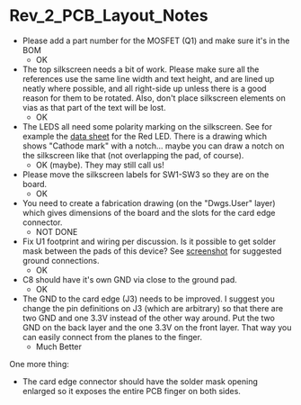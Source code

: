 # Rev_2_PCB_Layout_Notes

 * Please add a part number for the MOSFET (Q1) and make sure it's in the BOM
   * OK
 * The top silkscreen needs a bit of work.  Please make sure all the references use the same line width and text height, and are lined up neatly where possible, and all right-side up unless there is a good reason for them to be rotated.  Also, don't place silkscreen elements on vias as that part of the text will be lost.
   * OK
 * The LEDS all need some polarity marking on the silkscreen.  See for example the [data sheet](http://vcclite.com/_pdf/VAOL-S6RP4-LED-0603-red.pdf) for the Red LED.  There is a drawing which shows "Cathode mark" with a notch... maybe you can draw a notch on the silkscreen like that (not overlapping the pad, of course).
   * OK (maybe).  They may still call us!
 * Please move the silkscreen labels for SW1-SW3 so they are on the board.
   * OK
 * You need to create a fabrication drawing (on the "Dwgs.User" layer) which gives dimensions of the board and the slots for the card edge connector.
   * NOT DONE
 * Fix U1 footprint and wiring per discussion.  Is it possible to get solder mask between the pads of this device?  See [screenshot](http://ohm.bu.edu/~hazen/RedSeat/gyro_routing.png) for suggested ground connections.
   * OK
 * C8 should have it's own GND via close to the ground pad.
   * OK
 * The GND to the card edge (J3) needs to be improved.  I suggest you change the pin definitions on J3 (which are arbitrary) so that there are two GND and one 3.3V instead of the other way around.  Put the two GND on the back layer and the one 3.3V on the front layer.  That way you can easily connect from the planes to the finger.
   * Much Better

One more thing:

 * The card edge connector should have the solder mask opening enlarged so it exposes the entire PCB finger on both sides.
